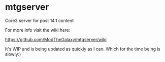 # mtgserver



Core3 server for post 14.1 content

For more info visit the wiki here:

https://github.com/ModTheGalaxy/mtgserver/wiki

It's WIP and is being updated as quickly as I can. Which for the time being is slowly:)
